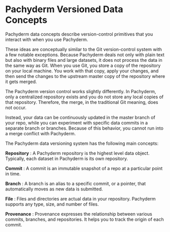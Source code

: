 # Pachyderm Versioned Data Concepts

Pachyderm data concepts describe version-control primitives that
you interact with when you use Pachyderm.

These ideas are conceptually similar to the Git version-control
system with a few notable exceptions. Because Pachyderm
deals not only with plain text but also with binary files and
large datasets, it does not process the data in the same way as Git.
When you use Git, you store a copy of the repository on your
local machine. You work with that copy, apply your changes, and
then send the changes to the upstream master copy of the repository
where it gets merged.

The Pachyderm version control works slightly differently. In Pachyderm,
only a centralized repository exists and you do not store any local copies
of that repository. Therefore, the merge, in the traditional Git meaning,
does not occur.

Instead, your data can be continuously updated in the master branch of
your repo, while you can experiment with specific data commits in a
separate branch or branches. Because of this behavior, you cannot
run into a merge conflict with Pachyderm.

The Pachyderm data versioning system has the following main concepts:

**Repository**
:   A Pachyderm repository is the highest level data object. Typically,
    each dataset in Pachyderm is its own repository.

**Commit**
:   A commit is an immutable snapshot of a repo at a particular point
    in time.

**Branch**
:   A branch is an alias to a specific commit, or a pointer, that
    automatically moves as new data is submitted.

**File**
:   Files and directories are actual data in your repository. Pachyderm
    supports any type, size, and number of files.

**Provenance**
:   Provenance expresses the relationship between various
    commits, branches, and repositories. It helps you to track the origin
    of each commit.
